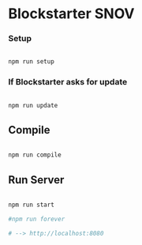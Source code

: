 # Blockstarter SNOV



### Setup 

```sh

npm run setup

```

### If Blockstarter asks for update 

```sh 

npm run update

```

## Compile 

```sh 

npm run compile

```

## Run Server

```sh

npm run start 

#npm run forever

# --> http://localhost:8080

```